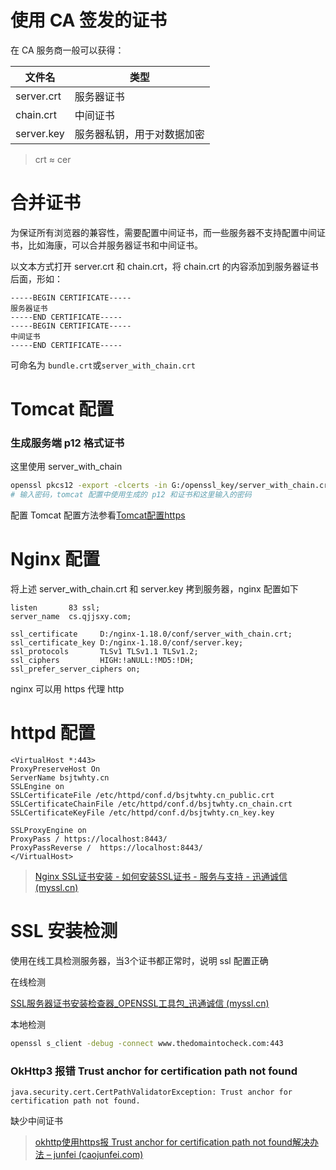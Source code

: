 # 使用 CA 签发的证书

在 CA 服务商一般可以获得：

| 文件名     | 类型                       |
| ---------- | -------------------------- |
| server.crt | 服务器证书                 |
| chain.crt  | 中间证书                   |
| server.key | 服务器私钥，用于对数据加密 |

> crt ≈ cer

# 合并证书

为保证所有浏览器的兼容性，需要配置中间证书，而一些服务器不支持配置中间证书，比如海康，可以合并服务器证书和中间证书。

以文本方式打开 server.crt 和 chain.crt，将 chain.crt 的内容添加到服务器证书后面，形如：

```
-----BEGIN CERTIFICATE-----
服务器证书
-----END CERTIFICATE-----
-----BEGIN CERTIFICATE-----
中间证书
-----END CERTIFICATE-----
```

可命名为 `bundle.crt`或`server_with_chain.crt`

# Tomcat 配置

### 生成服务端 p12 格式证书

这里使用 server_with_chain

```bash
openssl pkcs12 -export -clcerts -in G:/openssl_key/server_with_chain.crt -inkey G:/openssl_key/server.key -out G:/openssl_key/chunshu_server.p12
# 输入密码，tomcat 配置中使用生成的 p12 和证书和这里输入的密码
```

配置 Tomcat 配置方法参看[Tomcat配置https](Tomcat/Tomcat配置https.md)

# Nginx 配置

将上述 server_with_chain.crt 和 server.key 拷到服务器，nginx 配置如下

    listen       83 ssl;
    server_name  cs.qjjsxy.com;
    
    ssl_certificate     D:/nginx-1.18.0/conf/server_with_chain.crt;
    ssl_certificate_key D:/nginx-1.18.0/conf/server.key;
    ssl_protocols       TLSv1 TLSv1.1 TLSv1.2;
    ssl_ciphers         HIGH:!aNULL:!MD5:!DH;
    ssl_prefer_server_ciphers on;

nginx 可以用 https 代理 http

# httpd 配置

```nginx
<VirtualHost *:443>
ProxyPreserveHost On
ServerName bsjtwhty.cn
SSLEngine on
SSLCertificateFile /etc/httpd/conf.d/bsjtwhty.cn_public.crt
SSLCertificateChainFile /etc/httpd/conf.d/bsjtwhty.cn_chain.crt
SSLCertificateKeyFile /etc/httpd/conf.d/bsjtwhty.cn_key.key

SSLProxyEngine on
ProxyPass / https://localhost:8443/
ProxyPassReverse /  https://localhost:8443/
</VirtualHost>
```



> [Nginx SSL证书安装 - 如何安装SSL证书 - 服务与支持 - 迅通诚信 (myssl.cn)](https://www.myssl.cn/ssl/nginx/openssl/install.htm)

# SSL 安装检测

使用在线工具检测服务器，当3个证书都正常时，说明 ssl 配置正确

在线检测

[SSL服务器证书安装检查器_OPENSSL工具包_迅通诚信 (myssl.cn)](https://www.myssl.cn/tools/check-server-cert.html)

本地检测

```bash
openssl s_client -debug -connect www.thedomaintocheck.com:443
```



### OkHttp3 报错 Trust anchor for certification path not found

```
java.security.cert.CertPathValidatorException: Trust anchor for certification path not found.
```

缺少中间证书

> [okhttp使用https报 Trust anchor for certification path not found解决办法 – junfei (caojunfei.com)](http://www.caojunfei.com/?p=3683)

